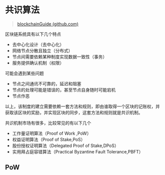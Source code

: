 # 共识算法

>  [blockchainGuide (github.com)](https://github.com/blockchainGuide/) 

区块链系统具有以下几个特点

- 去中心化设计（去中心化）
- 网络节点分散且独立（分布式）
- 节点间需要依赖某种制度实现数据一致性（事务）
- 服务提供确认机制（权限）

可能会遇到某些问题

- 节点之间通讯不可靠的，延迟和阻塞
- 节点的处理可能是错误的，甚至节点自身随时可能宕机
- 节点作恶

以上，该制度的建立需要依赖一套方法和规则，即由谁取得一个区块的记账权，并获取该区块的奖励，并实现区块的同步，这套方法和规则就是共识机制。

共识机制市场有很多，比较常见的有以下几个

- 工作量证明算法（Proof of Work ,PoW）
- 权益证明算法（Proof of Stake,PoS）
- 股份授权证明算法（Delegated Proof of Stake,DPoS）
- 实用拜占庭容错算法（Practical Byzantine Fault Tolerance,PBFT）

## PoW 

